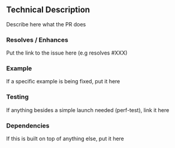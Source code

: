 ## Technical Description

Describe here what the PR does

### Resolves / Enhances

Put the link to the issue here
(e.g resolves #XXX)

### Example

If a specific example is being fixed, put it here

### Testing

If anything besides a simple launch needed (perf-test), link it here

### Dependencies

If this is built on top of anything else, put it here

